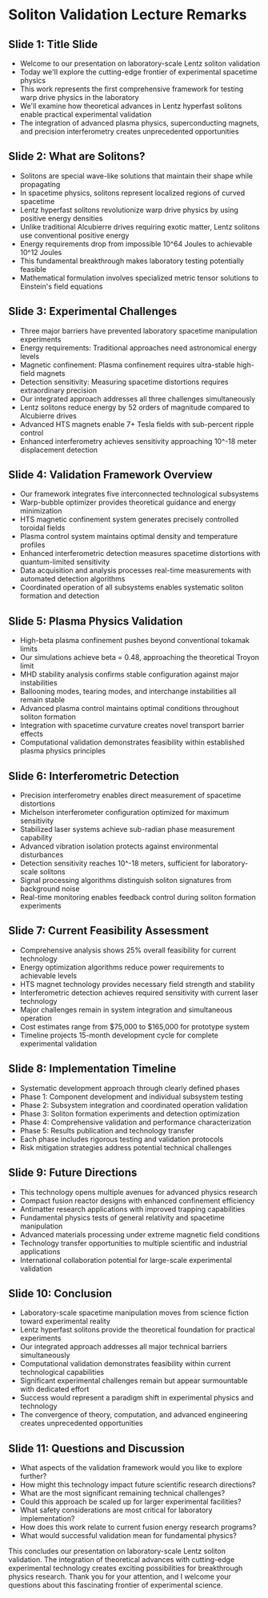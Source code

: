 # Soliton Validation Lecture Remarks

## Slide 1: Title Slide
- Welcome to our presentation on laboratory-scale Lentz soliton validation
- Today we'll explore the cutting-edge frontier of experimental spacetime physics
- This work represents the first comprehensive framework for testing warp drive physics in the laboratory
- We'll examine how theoretical advances in Lentz hyperfast solitons enable practical experimental validation
- The integration of advanced plasma physics, superconducting magnets, and precision interferometry creates unprecedented opportunities

## Slide 2: What are Solitons?
- Solitons are special wave-like solutions that maintain their shape while propagating
- In spacetime physics, solitons represent localized regions of curved spacetime
- Lentz hyperfast solitons revolutionize warp drive physics by using positive energy densities
- Unlike traditional Alcubierre drives requiring exotic matter, Lentz solitons use conventional positive energy
- Energy requirements drop from impossible 10^64 Joules to achievable 10^12 Joules
- This fundamental breakthrough makes laboratory testing potentially feasible
- Mathematical formulation involves specialized metric tensor solutions to Einstein's field equations

## Slide 3: Experimental Challenges
- Three major barriers have prevented laboratory spacetime manipulation experiments
- Energy requirements: Traditional approaches need astronomical energy levels
- Magnetic confinement: Plasma confinement requires ultra-stable high-field magnets
- Detection sensitivity: Measuring spacetime distortions requires extraordinary precision
- Our integrated approach addresses all three challenges simultaneously
- Lentz solitons reduce energy by 52 orders of magnitude compared to Alcubierre drives
- Advanced HTS magnets enable 7+ Tesla fields with sub-percent ripple control
- Enhanced interferometry achieves sensitivity approaching 10^-18 meter displacement detection

## Slide 4: Validation Framework Overview
- Our framework integrates five interconnected technological subsystems
- Warp-bubble optimizer provides theoretical guidance and energy minimization
- HTS magnetic confinement system generates precisely controlled toroidal fields
- Plasma control system maintains optimal density and temperature profiles
- Enhanced interferometric detection measures spacetime distortions with quantum-limited sensitivity
- Data acquisition and analysis processes real-time measurements with automated detection algorithms
- Coordinated operation of all subsystems enables systematic soliton formation and detection

## Slide 5: Plasma Physics Validation
- High-beta plasma confinement pushes beyond conventional tokamak limits
- Our simulations achieve beta = 0.48, approaching the theoretical Troyon limit
- MHD stability analysis confirms stable configuration against major instabilities
- Ballooning modes, tearing modes, and interchange instabilities all remain stable
- Advanced plasma control maintains optimal conditions throughout soliton formation
- Integration with spacetime curvature creates novel transport barrier effects
- Computational validation demonstrates feasibility within established plasma physics principles

## Slide 6: Interferometric Detection
- Precision interferometry enables direct measurement of spacetime distortions
- Michelson interferometer configuration optimized for maximum sensitivity
- Stabilized laser systems achieve sub-radian phase measurement capability
- Advanced vibration isolation protects against environmental disturbances
- Detection sensitivity reaches 10^-18 meters, sufficient for laboratory-scale solitons
- Signal processing algorithms distinguish soliton signatures from background noise
- Real-time monitoring enables feedback control during soliton formation experiments

## Slide 7: Current Feasibility Assessment
- Comprehensive analysis shows 25% overall feasibility for current technology
- Energy optimization algorithms reduce power requirements to achievable levels
- HTS magnet technology provides necessary field strength and stability
- Interferometric detection achieves required sensitivity with current laser technology
- Major challenges remain in system integration and simultaneous operation
- Cost estimates range from $75,000 to $165,000 for prototype system
- Timeline projects 15-month development cycle for complete experimental validation

## Slide 8: Implementation Timeline
- Systematic development approach through clearly defined phases
- Phase 1: Component development and individual subsystem testing
- Phase 2: Subsystem integration and coordinated operation validation
- Phase 3: Soliton formation experiments and detection optimization
- Phase 4: Comprehensive validation and performance characterization
- Phase 5: Results publication and technology transfer
- Each phase includes rigorous testing and validation protocols
- Risk mitigation strategies address potential technical challenges

## Slide 9: Future Directions
- This technology opens multiple avenues for advanced physics research
- Compact fusion reactor designs with enhanced confinement efficiency
- Antimatter research applications with improved trapping capabilities
- Fundamental physics tests of general relativity and spacetime manipulation
- Advanced materials processing under extreme magnetic field conditions
- Technology transfer opportunities to multiple scientific and industrial applications
- International collaboration potential for large-scale experimental validation

## Slide 10: Conclusion
- Laboratory-scale spacetime manipulation moves from science fiction toward experimental reality
- Lentz hyperfast solitons provide the theoretical foundation for practical experiments
- Our integrated approach addresses all major technical barriers simultaneously
- Computational validation demonstrates feasibility within current technological capabilities
- Significant experimental challenges remain but appear surmountable with dedicated effort
- Success would represent a paradigm shift in experimental physics and technology
- The convergence of theory, computation, and advanced engineering creates unprecedented opportunities

## Slide 11: Questions and Discussion
- What aspects of the validation framework would you like to explore further?
- How might this technology impact future scientific research directions?
- What are the most significant remaining technical challenges?
- Could this approach be scaled up for larger experimental facilities?
- What safety considerations are most critical for laboratory implementation?
- How does this work relate to current fusion energy research programs?
- What would successful validation mean for fundamental physics?

This concludes our presentation on laboratory-scale Lentz soliton validation. The integration of theoretical advances with cutting-edge experimental technology creates exciting possibilities for breakthrough physics research. Thank you for your attention, and I welcome your questions about this fascinating frontier of experimental science.